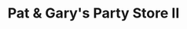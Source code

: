 ---
title: "Pat & Gary's Party Store II"
url: /indian-river/pat-und-garys-party-store-ii/
shop: Lebensmittel
---
